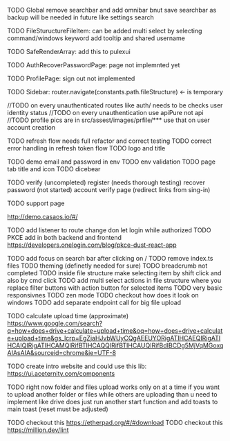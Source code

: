 TODO Global
  remove searchbar and add omnibar bnut save searchbar as backup will be needed in future like settings search

TODO FileStuructureFileItem:
  can be added multi select by selecting command/windows keyword
  add tooltip and shared username

TODO SafeRenderArray:
  add this to pulexui

TODO AuthRecoverPasswordPage:
  page not implemnted yet

TODO ProfilePage:
  sign out not implemented

TODO Sidebar:
  router.navigate(constants.path.fileStructure) <- is temporary


//TODO on every unauthenticated routes like auth/ needs to be checks user identity status
//TODO on every unauthentication use apiPure not api
//TODO profile pics are in src/assest/images/prfile/*** use that on user account creation


TODO refresh flow needs full refactor and correct testing
TODO correct error handling in refresh token flow
TODO logo and title

TODO demo email and password in env
TODO env validation
TODO page tab title and icon
TODO dicebear


TODO
  verify (uncompleted)
  register (needs thorough testing)
  recover password (not started)
  account verify page (redirect links from sing-in)

TODO support page


http://demo.casaos.io/#/

TODO add listener to route change don let login while authorized
TODO PKCE add in both backend and frontend https://developers.onelogin.com/blog/pkce-dust-react-app


TODO add focus on search bar after clicking on /
TODO remove index.ts files
TODO theming (definetly needed for sure)
TODO breadcrumb not completed
TODO inside file structure make selecting item by shift click and also by cmd click
TODO add multi select actions in file structure where you replace filter buttons with action button for selected items
TODO very basic responsivnes
TODO zen mode
TODO checkout how does it look on windows
TODO add separate endpoint call for big file upload

TODO calculate upload time (approximate) https://www.google.com/search?q=how+does+drive+calculate+upload+time&oq=how+does+drive+calculate+upload+time&gs_lcrp=EgZjaHJvbWUyCQgAEEUYORigATIHCAEQIRigATIHCAIQIRigATIHCAMQIRifBTIHCAQQIRifBTIHCAUQIRifBdIBCDg5MjVqMGoxqAIAsAIA&sourceid=chrome&ie=UTF-8



TODO create intro website and could use this lib: https://ui.aceternity.com/components


TODO right now folder and files upload works only on at a time if you want to upload another folder or files while others are uploading than u need to implement like drive does just run another start function and add toasts to main toast (reset must be adjusted) 



TODO checkout this https://etherpad.org/#/#download
TODO checkout this https://million.dev/lint









